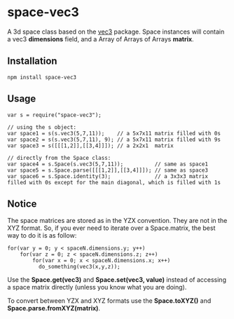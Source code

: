 # space-vec3

A 3d space class based on the [vec3](https://npmjs.org/package/vec3) package. Space instances will contain a vec3 **dimensions** field, and a Array of Arrays of Arrays **matrix**.

## Installation

    npm install space-vec3

## Usage
    
    var s = require("space-vec3");

    // using the s object:
    var space1 = s(s.vec3(5,7,11));    // a 5x7x11 matrix filled with 0s
    var space2 = s(s.vec3(5,7,11), 9); // a 5x7x11 matrix filled with 9s
    var space3 = s([[[1,2]],[[3,4]]]); // a 2x2x1  matrix

    // directly from the Space class:
    var space4 = s.Space(s.vec3(5,7,11));          // same as space1
    var space5 = s.Space.parse([[[1,2]],[[3,4]]]); // same as space3
    var space6 = s.Space.identity(3);              // a 3x3x3 matrix filled with 0s except for the main diagonal, which is filled with 1s

## Notice
The space matrices are stored as in the YZX convention. They are not in the XYZ format. So, if you ever need to iterate over a Space.matrix, the best way to do it is as follow:

    for(var y = 0; y < spaceN.dimensions.y; y++)
        for(var z = 0; z < spaceN.dimensions.z; z++)
            for(var x = 0; x < spaceN.dimensions.x; x++)
              do_something(vec3(x,y,z));

Use the **Space.get(vec3)** and **Space.set(vec3, value)** instead of accessing a space matrix directly (unless you know what you are doing).

To convert between YZX and XYZ formats use the **Space.toXYZ()** and **Space.parse.fromXYZ(matrix)**.